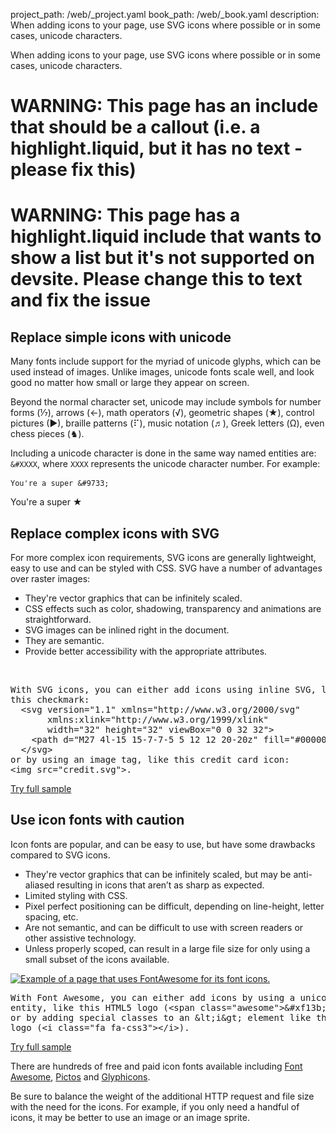 project_path: /web/_project.yaml
book_path: /web/_book.yaml
description: When adding icons to your page, use SVG icons where possible or in some cases, unicode characters.

<p class="intro">
  When adding icons to your page, use SVG icons where possible or in some cases, unicode characters.
</p>



















# WARNING: This page has an include that should be a callout (i.e. a highlight.liquid, but it has no text - please fix this)



# WARNING: This page has a highlight.liquid include that wants to show a list but it's not supported on devsite. Please change this to text and fix the issue






## Replace simple icons with unicode

Many fonts include support for the myriad of unicode glyphs, which can be used
instead of images. Unlike images, unicode fonts scale well, and look good no
matter how small or large they appear on screen.

Beyond the normal character set, unicode may include symbols for number forms
(&#8528;), arrows (&#8592;), math operators (&#8730;), geometric shapes
(&#9733;), control pictures (&#9654;), braille patterns (&#10255;), music
notation (&#9836;), Greek letters (&#937;), even chess pieces (&#9822;).

Including a unicode character is done in the same way named entities are:
`&#XXXX`, where `XXXX` represents the unicode character number. For example:

<div class="highlight"><pre><code class="language-html" data-lang="html">You&#39;re a super <span class="ni">&amp;#9733;</span></code></pre></div>

You're a super &#9733;

## Replace complex icons with SVG

For more complex icon requirements, SVG icons are generally lightweight, 
easy to use and can be styled with CSS. SVG have a number of advantages over
raster images:

* They're vector graphics that can be infinitely scaled.
* CSS effects such as color, shadowing, transparency and animations are 
  straightforward.
* SVG images can be inlined right in the document.
* They are semantic.
* Provide better accessibility with the appropriate attributes.

&nbsp;


  <div dir="ltr" class="highlight-module highlight-module--code highlight-module--right">
      <div class="highlight"><pre>With SVG icons, you can either add icons using inline SVG, like
this checkmark:
  <span class="nt">&lt;svg</span> <span class="na">version=</span><span class="s">&quot;1.1&quot;</span> <span class="na">xmlns=</span><span class="s">&quot;http://www.w3.org/2000/svg&quot;</span>
       <span class="na">xmlns:xlink=</span><span class="s">&quot;http://www.w3.org/1999/xlink&quot;</span>
       <span class="na">width=</span><span class="s">&quot;32&quot;</span> <span class="na">height=</span><span class="s">&quot;32&quot;</span> <span class="na">viewBox=</span><span class="s">&quot;0 0 32 32&quot;</span><span class="nt">&gt;</span>
    <span class="nt">&lt;path</span> <span class="na">d=</span><span class="s">&quot;M27 4l-15 15-7-7-5 5 12 12 20-20z&quot;</span> <span class="na">fill=</span><span class="s">&quot;#000000&quot;</span><span class="nt">&gt;&lt;/path&gt;</span>
  <span class="nt">&lt;/svg&gt;</span>
or by using an image tag, like this credit card icon:
<span class="nt">&lt;img</span> <span class="na">src=</span><span class="s">&quot;credit.svg&quot;</span><span class="nt">&gt;</span>.
</pre></div>
      <p>
        <a class="highlight-module__cta mdl-button mdl-js-button mdl-button--raised mdl-button--colored" href="/web/resources/samples/fundamentals/design-and-ui/media/images/icon-svg.html">Try full sample</a>
      </p>
  </div>



## Use icon fonts with caution

Icon fonts are popular, and can be easy to use, but have some drawbacks 
compared to SVG icons.

* They're vector graphics that can be infinitely scaled, but may be 
  anti-aliased resulting in icons that aren’t as sharp as expected.
* Limited styling with CSS.
* Pixel perfect positioning can be difficult, depending on line-height, 
  letter spacing, etc.
* Are not semantic, and can be difficult to use with screen readers or 
  other assistive technology.
* Unless properly scoped, can result in a large file size for only using a 
  small subset of the icons available. 


<a href="/web/resources/samples/fundamentals/design-and-ui/media/images/icon-font.html">
<img src="img/icon-fonts.png" class="center"
srcset="img/icon-fonts.png 1x, img/icon-fonts-2x.png 2x"
alt="Example of a page that uses FontAwesome for its font icons.">
</a>

  <div dir="ltr" class="highlight-module highlight-module--code highlight-module--right">
      <div class="highlight"><pre>With Font Awesome, you can either add icons by using a unicode
entity, like this HTML5 logo (<span class="nt">&lt;span</span> <span class="na">class=</span><span class="s">&quot;awesome&quot;</span><span class="nt">&gt;</span><span class="ni">&amp;#xf13b;</span><span class="nt">&lt;/span&gt;</span>)
or by adding special classes to an <span class="ni">&amp;lt;</span>i<span class="ni">&amp;gt;</span> element like the CSS3
logo (<span class="nt">&lt;i</span> <span class="na">class=</span><span class="s">&quot;fa fa-css3&quot;</span><span class="nt">&gt;&lt;/i&gt;</span>).
</pre></div>
      <p>
        <a class="highlight-module__cta mdl-button mdl-js-button mdl-button--raised mdl-button--colored" href="/web/resources/samples/fundamentals/design-and-ui/media/images/icon-font.html">Try full sample</a>
      </p>
  </div>



There are hundreds of free and paid icon fonts available including [Font
Awesome](https://fortawesome.github.io/Font-Awesome/),
[Pictos](http://pictos.cc/) and [Glyphicons](https://glyphicons.com/).

Be sure to balance the weight of the additional HTTP request and file size with
the need for the icons. For example, if you only need a handful of icons, it
may be better to use an image or an image sprite.



